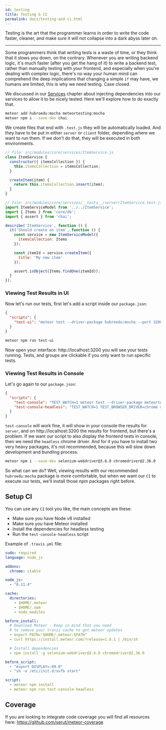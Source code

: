 ```yaml
---
id: testing
title: Testing & CI
permalink: docs/testing-and-ci.html
---
```


Testing is the art that the programmer learns in order to write the code faster, cleaner, and make sure it will not collapse into a dark abyss later on.

---

Some programmers think that writing tests is a waste of time, or they think that it slows you down, on the contrary. Whenever you are writing backend logic, it's much faster (after you get the hang of it) to write a backend test, rather than manually testing with your frontend, and especially when you're dealing with complex logic, there's no way your human mind can comprehend the deep implications that changing a simple `if` may have, we humans are limited, this is why we need testing. Case closed.

We discussed in our [Services](/docs/services.html) chapter about injecting dependencies into our services to allow it to be nicely tested. Here we'll explore how to do exactly that.

```bash
meteor add hubroedu:mocha meteortesting:mocha
metoer npm i --save-dev chai
```

We create files that end with `.test.js` they will be automatically loaded. And they have to be put in either `server` or `client` folder, depending where we want to run them. If we don't do that, they will be executed in both environments.

```js
// file: src/modules/core/services/ItemService.js
class ItemService {
  constructor({ itemsCollection }) {
    this.itemsCollection = itemsCollection;
  }

  createItem(item) {
    return this.itemsCollection.insert(item);
  }
}
```

```js
// file: src/modules/core/services/__tests__/server/ItemService.test.js
import ItemServiceModel from '../../ItemService';
import { Items } from 'core/db';
import { assert } from 'chai';

describe('ItemService', function () {
  it('Should create an item', function () {
    const service = new ItemServiceModel({
      itemsCollection: Items
    });

    const itemId = service.createItem({
      title: 'My new item'
    });

    assert.isObject(Items.findOne(itemId));
  }
});
```

### Viewing Test Results in UI

Now let's run our tests, first let's add a script inside our `package.json`:

```json
{
  "scripts": {
    "test-ui": "meteor test --driver-package hubroedu:mocha --port 3200"
  }
}
```

```bash
meteor npm run test-ui
```

Now open your interface: http://localhost:3200 you will see your tests running. Tests, and groups are clickable if you only want to run specific tests.

### Viewing Test Results in Console

Let's go again to our `package.json`:

```json
{
  "scripts": {    
    "test-console": "TEST_WATCH=1 meteor test --driver-package meteortesting:mocha --port 3200",
    "test-console-headless": "TEST_WATCH=1 TEST_BROWSER_DRIVER=chrome meteor test --driver-package meteortesting:mocha --port 3200",
  }
}
```

`test-console` will work fine, it will show in your console the results for `server`, and on http://localhost:3200 the results for frontend, but there's a problem. If we want our script to also display the frontend tests in console, then we need the `headless` chrome driver. And for it you have to install two very heavy packages, it's not recommended, because this will slow down development and bundling process. 

```bash
meteor npm i --save-dev selenium-webdriver@3.6.0 chromedriver@2.36.0
```

So what can we do? Well, viewing results with our recommended `hubroedu:mocha` package is more comfortable, but when we want our `CI` to execute our tests, we'll install those npm packages right before.

## Setup CI

You can use any `CI` tool you like, the main concepts are these:

- Make sure you have Node v8 installed
- Make sure you have Meteor installed
- Install the dependencies for headless testing
- Run the `test-console-headless` script

Example of `.travis.yml` file:

```yaml
sudo: required
language: node_js

addons:
  chrome: stable

node_js:
  - "8.11.4"

cache:
  directories:
    - $HOME/.meteor
    - $HOME/.npm
    - node_modules

before_install:
  # Download Meteor - Keep in mind that you need
  # to remove your travis cache to get meteor updates
  - export PATH="$HOME/.meteor:$PATH"
  - curl https://install.meteor.com/?release=1.8.1 | /bin/sh

  # Install dependencies
  - npm install -g selenium-webdriver@3.6.0 chromedriver@2.36.0

before_script:
  - "export DISPLAY=:99.0"
  - "sh -e /etc/init.d/xvfb start"

script:
  - meteor npm install
  - meteor npm run test-console-headless
```

## Coverage

If you are looking to integrate code coverage you will find all resources here: https://github.com/serut/meteor-coverage

